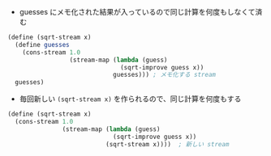 * guesses にメモ化された結果が入っているので同じ計算を何度もしなくて済む

```scm
(define (sqrt-stream x)
  (define guesses
    (cons-stream 1.0
                 (stream-map (lambda (guess)
                               (sqrt-improve guess x))
                             guesses))) ; メモ化する stream
  guesses)
```

* 毎回新しい `(sqrt-stream x)` を作られるので、同じ計算を何度もする

```scm
(define (sqrt-stream x)
  (cons-stream 1.0
               (stream-map (lambda (guess)
                             (sqrt-improve guess x))
                           (sqrt-stream x))))  ; 新しい stream
```
